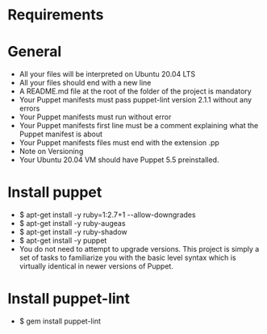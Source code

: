 # Requirements
# General
- All your files will be interpreted on Ubuntu 20.04 LTS
- All your files should end with a new line
- A README.md file at the root of the folder of the project is mandatory
- Your Puppet manifests must pass puppet-lint version 2.1.1 without any errors
- Your Puppet manifests must run without error
- Your Puppet manifests first line must be a comment explaining what the Puppet manifest is about
- Your Puppet manifests files must end with the extension .pp
- Note on Versioning
- Your Ubuntu 20.04 VM should have Puppet 5.5 preinstalled.

# Install puppet
- $ apt-get install -y ruby=1:2.7+1 --allow-downgrades
- $ apt-get install -y ruby-augeas
- $ apt-get install -y ruby-shadow
- $ apt-get install -y puppet
- You do not need to attempt to upgrade versions. This project is simply a set of tasks to familiarize you with the basic level syntax which is virtually identical in newer versions of Puppet.


# Install puppet-lint
- $ gem install puppet-lint
